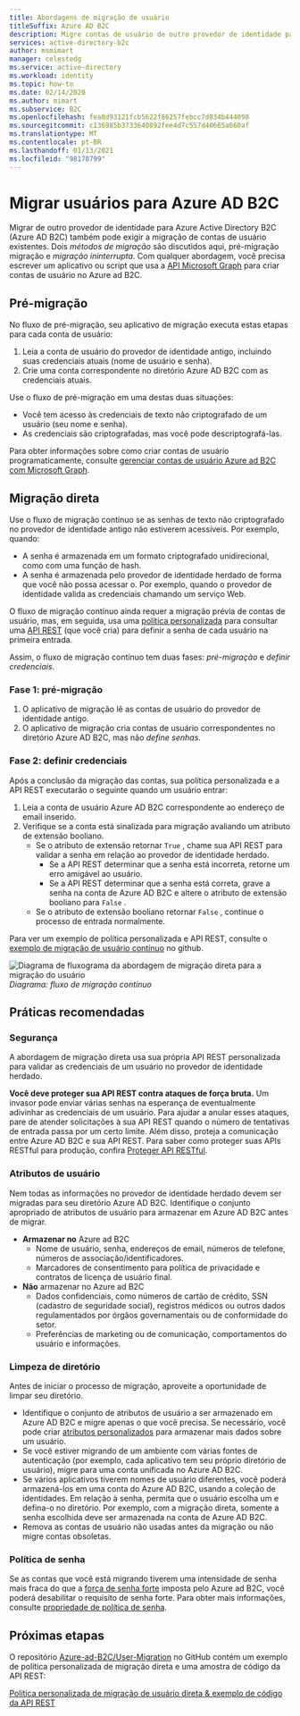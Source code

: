 ```yaml
---
title: Abordagens de migração de usuário
titleSuffix: Azure AD B2C
description: Migre contas de usuário de outro provedor de identidade para Azure AD B2C usando os métodos pré-migração de migração ou migração prévia.
services: active-directory-b2c
author: msmimart
manager: celestedg
ms.service: active-directory
ms.workload: identity
ms.topic: how-to
ms.date: 02/14/2020
ms.author: mimart
ms.subservice: B2C
ms.openlocfilehash: fea8d93121fcb5622f86257febcc7d834b444098
ms.sourcegitcommit: c136985b3733640892fee4d7c557d40665a660af
ms.translationtype: MT
ms.contentlocale: pt-BR
ms.lasthandoff: 01/13/2021
ms.locfileid: "98178799"
---
```

# <a name="migrate-users-to-azure-ad-b2c"></a>Migrar usuários para Azure AD B2C

Migrar de outro provedor de identidade para Azure Active Directory B2C (Azure AD B2C) também pode exigir a migração de contas de usuário existentes. Dois *métodos de migração* são discutidos aqui, pré-migração migração e *migração ininterrupta*. Com qualquer abordagem, você precisa escrever um aplicativo ou script que usa a [API Microsoft Graph](manage-user-accounts-graph-api.md) para criar contas de usuário no Azure ad B2C.

## <a name="pre-migration"></a>Pré-migração

No fluxo de pré-migração, seu aplicativo de migração executa estas etapas para cada conta de usuário:

1. Leia a conta de usuário do provedor de identidade antigo, incluindo suas credenciais atuais (nome de usuário e senha).
1. Crie uma conta correspondente no diretório Azure AD B2C com as credenciais atuais.

Use o fluxo de pré-migração em uma destas duas situações:

- Você tem acesso às credenciais de texto não criptografado de um usuário (seu nome e senha).
- As credenciais são criptografadas, mas você pode descriptografá-las.

Para obter informações sobre como criar contas de usuário programaticamente, consulte [gerenciar contas de usuário Azure ad B2C com Microsoft Graph](manage-user-accounts-graph-api.md).

## <a name="seamless-migration"></a>Migração direta

Use o fluxo de migração contínuo se as senhas de texto não criptografado no provedor de identidade antigo não estiverem acessíveis. Por exemplo, quando:

- A senha é armazenada em um formato criptografado unidirecional, como com uma função de hash.
- A senha é armazenada pelo provedor de identidade herdado de forma que você não possa acessar o. Por exemplo, quando o provedor de identidade valida as credenciais chamando um serviço Web.

O fluxo de migração contínuo ainda requer a migração prévia de contas de usuário, mas, em seguida, usa uma [política personalizada](custom-policy-get-started.md) para consultar uma [API REST](custom-policy-rest-api-intro.md) (que você cria) para definir a senha de cada usuário na primeira entrada.

Assim, o fluxo de migração contínuo tem duas fases: *pré-migração* e *definir credenciais*.

### <a name="phase-1-pre-migration"></a>Fase 1: pré-migração

1. O aplicativo de migração lê as contas de usuário do provedor de identidade antigo.
1. O aplicativo de migração cria contas de usuário correspondentes no diretório Azure AD B2C, mas não *define senhas*.

### <a name="phase-2-set-credentials"></a>Fase 2: definir credenciais

Após a conclusão da migração das contas, sua política personalizada e a API REST executarão o seguinte quando um usuário entrar:

1. Leia a conta de usuário Azure AD B2C correspondente ao endereço de email inserido.
1. Verifique se a conta está sinalizada para migração avaliando um atributo de extensão booliano.
    - Se o atributo de extensão retornar `True` , chame sua API REST para validar a senha em relação ao provedor de identidade herdado.
      - Se a API REST determinar que a senha está incorreta, retorne um erro amigável ao usuário.
      - Se a API REST determinar que a senha está correta, grave a senha na conta de Azure AD B2C e altere o atributo de extensão booliano para `False` .
    - Se o atributo de extensão booliano retornar `False` , continue o processo de entrada normalmente.

Para ver um exemplo de política personalizada e API REST, consulte o [exemplo de migração de usuário contínuo](https://aka.ms/b2c-account-seamless-migration) no github.

![Diagrama de fluxograma da abordagem de migração direta para a migração do usuário](./media/user-migration/diagram-01-seamless-migration.png)<br />*Diagrama: fluxo de migração contínuo*

## <a name="best-practices"></a>Práticas recomendadas

### <a name="security"></a>Segurança

A abordagem de migração direta usa sua própria API REST personalizada para validar as credenciais de um usuário no provedor de identidade herdado.

**Você deve proteger sua API REST contra ataques de força bruta.** Um invasor pode enviar várias senhas na esperança de eventualmente adivinhar as credenciais de um usuário. Para ajudar a anular esses ataques, pare de atender solicitações à sua API REST quando o número de tentativas de entrada passa por um certo limite. Além disso, proteja a comunicação entre Azure AD B2C e sua API REST. Para saber como proteger suas APIs RESTful para produção, confira [Proteger API RESTful](secure-rest-api.md).

### <a name="user-attributes"></a>Atributos de usuário

Nem todas as informações no provedor de identidade herdado devem ser migradas para seu diretório Azure AD B2C. Identifique o conjunto apropriado de atributos de usuário para armazenar em Azure AD B2C antes de migrar.

- **Armazenar no** Azure ad B2C
  - Nome de usuário, senha, endereços de email, números de telefone, números de associação/identificadores.
  - Marcadores de consentimento para política de privacidade e contratos de licença de usuário final.
- **Não** armazenar no Azure ad B2C
  - Dados confidenciais, como números de cartão de crédito, SSN (cadastro de seguridade social), registros médicos ou outros dados regulamentados por órgãos governamentais ou de conformidade do setor.
  - Preferências de marketing ou de comunicação, comportamentos do usuário e informações.

### <a name="directory-clean-up"></a>Limpeza de diretório

Antes de iniciar o processo de migração, aproveite a oportunidade de limpar seu diretório.

- Identifique o conjunto de atributos de usuário a ser armazenado em Azure AD B2C e migre apenas o que você precisa. Se necessário, você pode criar [atributos personalizados](user-flow-custom-attributes.md) para armazenar mais dados sobre um usuário.
- Se você estiver migrando de um ambiente com várias fontes de autenticação (por exemplo, cada aplicativo tem seu próprio diretório de usuário), migre para uma conta unificada no Azure AD B2C.
- Se vários aplicativos tiverem nomes de usuário diferentes, você poderá armazená-los em uma conta do Azure AD B2C, usando a coleção de identidades. Em relação à senha, permita que o usuário escolha um e defina-o no diretório. Por exemplo, com a migração direta, somente a senha escolhida deve ser armazenada na conta de Azure AD B2C.
- Remova as contas de usuário não usadas antes da migração ou não migre contas obsoletas.

### <a name="password-policy"></a>Política de senha

Se as contas que você está migrando tiverem uma intensidade de senha mais fraca do que a [força de senha forte](../active-directory/authentication/concept-sspr-policy.md) imposta pelo Azure ad B2C, você poderá desabilitar o requisito de senha forte. Para obter mais informações, consulte [propriedade de política de senha](user-profile-attributes.md#password-policy-attribute).

## <a name="next-steps"></a>Próximas etapas

O repositório [Azure-ad-B2C/User-Migration](https://github.com/azure-ad-b2c/user-migration) no GitHub contém um exemplo de política personalizada de migração direta e uma amostra de código da API REST:

[Política personalizada de migração de usuário direta & exemplo de código da API REST](https://aka.ms/b2c-account-seamless-migration)
